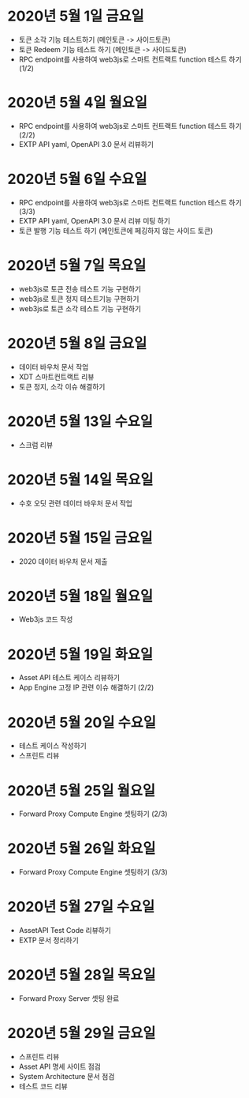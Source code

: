 
# 2020년 5월 1일 금요일

- 토큰 소각 기능 테스트하기 (메인토큰 -> 사이드토큰)
- 토큰 Redeem 기능 테스트 하기 (메인토큰 -> 사이드토큰)
- RPC endpoint를 사용하여 web3js로 스마트 컨트랙트 function 테스트 하기 (1/2)

# 2020년 5월 4일 월요일

- RPC endpoint를 사용하여 web3js로 스마트 컨트랙트 function 테스트 하기 (2/2)
- EXTP API yaml, OpenAPI 3.0 문서 리뷰하기

# 2020년 5월 6일 수요일

- RPC endpoint를 사용하여 web3js로 스마트 컨트랙트 function 테스트 하기 (3/3)
- EXTP API yaml, OpenAPI 3.0 문서 리뷰 미팅 하기
- 토큰 발행 기능 테스트 하기 (메인토큰에 페깅하지 않는 사이드 토큰)

# 2020년 5월 7일 목요일

- web3js로 토큰 전송 테스트 기능 구현하기
- web3js로 토큰 정지 테스트기능 구현하기
- web3js로 토큰 소각 테스트 기능 구현하기

# 2020년 5월 8일 금요일

- 데이터 바우처 문서 작업
- XDT 스마트컨트랙트 리뷰
- 토큰 정지, 소각 이슈 해결하기

# 2020년 5월 13일 수요일

- 스크럼 리뷰

# 2020년 5월 14일 목요일

- 수호 오딧 관련 데이터 바우처 문서 작업

# 2020년 5월 15일 금요일

- 2020 데이터 바우처 문서 제출

# 2020년 5월 18일 월요일

- Web3js 코드 작성

# 2020년 5월 19일 화요일

- Asset API 테스트 케이스 리뷰하기
- App Engine 고정 IP 관련 이슈 해결하기 (2/2)

# 2020년 5월 20일 수요일

- 테스트 케이스 작성하기
- 스프린트 리뷰

# 2020년 5월 25일 월요일

- Forward Proxy Compute Engine 셋팅하기 (2/3)

# 2020년 5월 26일 화요일

- Forward Proxy Compute Engine 셋팅하기 (3/3)

# 2020년 5월 27일 수요일

- AssetAPI Test Code 리뷰하기
- EXTP 문서 정리하기

# 2020년 5월 28일 목요일

- Forward Proxy Server 셋팅 완료

# 2020년 5월 29일 금요일

- 스프린트 리뷰
- Asset API 명세 사이트 점검
- System Architecture  문서 점검
- 테스트 코드 리뷰

